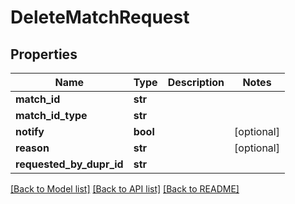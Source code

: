 # DeleteMatchRequest

## Properties
Name | Type | Description | Notes
------------ | ------------- | ------------- | -------------
**match_id** | **str** |  | 
**match_id_type** | **str** |  | 
**notify** | **bool** |  | [optional] 
**reason** | **str** |  | [optional] 
**requested_by_dupr_id** | **str** |  | 

[[Back to Model list]](../README.md#documentation-for-models) [[Back to API list]](../README.md#documentation-for-api-endpoints) [[Back to README]](../README.md)

